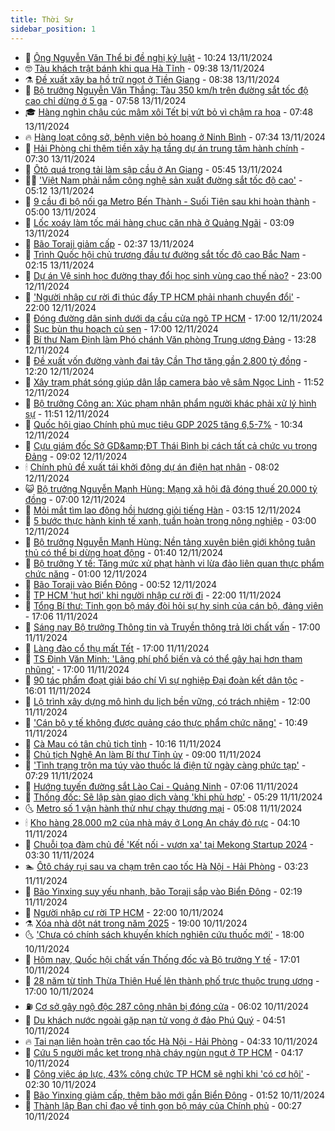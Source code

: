 ```yaml
---
title: Thời Sự
sidebar_position: 1
---
```


<!-- vnexpress-thoi-su:START -->
- 🦒 [Ông Nguyễn Văn Thể bị đề nghị kỷ luật](https://vnexpress.net/ong-nguyen-van-the-bi-de-nghi-ky-luat-4815713.html) - 10:24 13/11/2024
- 🤓 [Tàu khách trật bánh khi qua Hà Tĩnh](https://vnexpress.net/tau-khach-trat-banh-khi-qua-ha-tinh-4815678.html) - 09:38 13/11/2024
- ⚗️ [Đề xuất xây ba hồ trữ ngọt ở Tiền Giang](https://vnexpress.net/de-xuat-xay-ba-ho-tru-ngot-o-tien-giang-4815609.html) - 08:38 13/11/2024
- 🌊 [Bộ trưởng Nguyễn Văn Thắng: Tàu 350 km/h trên đường sắt tốc độ cao chỉ dừng ở 5 ga](https://vnexpress.net/bo-truong-nguyen-van-thang-tau-350-km-h-tren-duong-sat-toc-do-cao-chi-dung-o-5-ga-4815563.html) - 07:58 13/11/2024
- 🎓 [Hàng nghìn chậu cúc mâm xôi Tết bị vứt bỏ vì chậm ra hoa](https://vnexpress.net/hang-nghin-chau-cuc-mam-xoi-tet-bi-vut-bo-vi-cham-ra-hoa-4815416.html) - 07:48 13/11/2024
- 🔥 [Hàng loạt công sở, bệnh viện bỏ hoang ở Ninh Bình](https://vnexpress.net/hang-loat-cong-so-benh-vien-bo-hoang-o-ninh-binh-4815459.html) - 07:34 13/11/2024
- 🦏 [Hải Phòng chi thêm tiền xây hạ tầng dự án trung tâm hành chính](https://vnexpress.net/hai-phong-chi-them-tien-xay-ha-tang-du-an-trung-tam-hanh-chinh-4814988.html) - 07:30 13/11/2024
- 👺 [Ôtô quá trọng tải làm sập cầu ở An Giang](https://vnexpress.net/oto-qua-trong-tai-lam-sap-cau-o-an-giang-4815556.html) - 05:45 13/11/2024
- 🧑‍🏫 [&#39;Việt Nam phải nắm công nghệ sản xuất đường sắt tốc độ cao&#39;](https://vnexpress.net/viet-nam-phai-nam-cong-nghe-san-xuat-duong-sat-toc-do-cao-4815525.html) - 05:12 13/11/2024
- 🚦 [9 cầu đi bộ nối ga Metro Bến Thành - Suối Tiên sau khi hoàn thành](https://vnexpress.net/9-cau-di-bo-noi-ga-metro-ben-thanh-suoi-tien-sau-khi-hoan-thanh-4812543.html) - 05:00 13/11/2024
- 🎉 [Lốc xoáy làm tốc mái hàng chục căn nhà ở Quảng Ngãi](https://vnexpress.net/loc-xoay-lam-toc-mai-hang-chuc-can-nha-o-quang-ngai-4815444.html) - 03:09 13/11/2024
- 🦒 [Bão Toraji giảm cấp](https://vnexpress.net/bao-toraji-giam-cap-4815403.html) - 02:37 13/11/2024
- 🤗 [Trình Quốc hội chủ trương đầu tư đường sắt tốc độ cao Bắc Nam](https://vnexpress.net/trinh-quoc-hoi-chu-truong-dau-tu-duong-sat-toc-do-cao-bac-nam-4815404.html) - 02:15 13/11/2024
- 💼 [Dự án Vệ sinh học đường thay đổi học sinh vùng cao thế nào?](https://video.vnexpress.net/du-an-ve-sinh-hoc-duong-thay-doi-hoc-sinh-vung-cao-the-nao-4813773.html) - 23:00 12/11/2024
- 🤩 [&#39;Người nhập cư rời đi thúc đẩy TP HCM phải nhanh chuyển đổi&#39;](https://vnexpress.net/nguoi-nhap-cu-roi-di-thuc-day-tp-hcm-phai-nhanh-chuyen-doi-4814055.html) - 22:00 12/11/2024
- 🤡 [Đóng đường dân sinh dưới dạ cầu cửa ngõ TP HCM](https://vnexpress.net/dong-duong-dan-sinh-duoi-da-cau-cua-ngo-tp-hcm-4815328.html) - 17:00 12/11/2024
- 💯 [Sục bùn thu hoạch củ sen](https://vnexpress.net/suc-bun-thu-hoach-cu-sen-4814766.html) - 17:00 12/11/2024
- 👺 [Bí thư Nam Định làm Phó chánh Văn phòng Trung ương Đảng](https://vnexpress.net/bi-thu-nam-dinh-lam-pho-chanh-van-phong-trung-uong-dang-4815306.html) - 13:28 12/11/2024
- 🌮 [Đề xuất vốn đường vành đai tây Cần Thơ tăng gần 2.800 tỷ đồng](https://vnexpress.net/de-xuat-von-duong-vanh-dai-tay-can-tho-tang-gan-2-800-ty-dong-4815274.html) - 12:20 12/11/2024
- 🥸 [Xây trạm phát sóng giúp dân lắp camera bảo vệ sâm Ngọc Linh](https://vnexpress.net/xay-tram-phat-song-giup-dan-lap-camera-bao-ve-sam-ngoc-linh-4815144.html) - 11:52 12/11/2024
- 🐻 [Bộ trưởng Công an: Xúc phạm nhân phẩm người khác phải xử lý hình sự](https://vnexpress.net/bo-truong-cong-an-xuc-pham-nhan-pham-nguoi-khac-phai-xu-ly-hinh-su-4815282.html) - 11:51 12/11/2024
- 👀 [Quốc hội giao Chính phủ mục tiêu GDP 2025 tăng 6,5-7%](https://vnexpress.net/quoc-hoi-giao-chinh-phu-muc-tieu-gdp-2025-tang-6-5-7-4815248.html) - 10:34 12/11/2024
- 🤔 [Cựu giám đốc Sở GD&amp;amp;ĐT Thái Bình bị cách tất cả chức vụ trong Đảng](https://vnexpress.net/cuu-giam-doc-so-gd-dt-thai-binh-bi-cach-tat-ca-chuc-vu-trong-dang-4815214.html) - 09:02 12/11/2024
- 🕯 [Chính phủ đề xuất tái khởi động dự án điện hạt nhân](https://vnexpress.net/chinh-phu-de-xuat-tai-khoi-dong-du-an-dien-hat-nhan-4815158-tong-thuat.html) - 08:02 12/11/2024
- 😺 [Bộ trưởng Nguyễn Mạnh Hùng: Mạng xã hội đã đóng thuế 20.000 tỷ đồng](https://vnexpress.net/bo-truong-nguyen-manh-hung-mang-xa-hoi-da-dong-thue-20-000-ty-dong-4815119.html) - 07:00 12/11/2024
- 🦆 [Mỏi mắt tìm lao động hồi hương giỏi tiếng Hàn](https://vnexpress.net/moi-mat-tim-lao-dong-hoi-huong-gioi-tieng-han-4814844.html) - 03:15 12/11/2024
- 🧰 [5 bước thực hành kinh tế xanh, tuần hoàn trong nông nghiệp](https://vnexpress.net/5-buoc-thuc-hanh-kinh-te-xanh-tuan-hoan-trong-nong-nghiep-4814855.html) - 03:00 12/11/2024
- 🦍 [Bộ trưởng Nguyễn Mạnh Hùng: Nền tảng xuyên biên giới không tuân thủ có thể bị dừng hoạt động](https://vnexpress.net/bo-truong-nguyen-manh-hung-nen-tang-xuyen-bien-gioi-khong-tuan-thu-co-the-bi-dung-hoat-dong-4814929-tong-thuat.html) - 01:40 12/11/2024
- 🧰 [Bộ trưởng Y tế: Tăng mức xử phạt hành vi lừa đảo liên quan thực phẩm chức năng](https://vnexpress.net/bo-truong-y-te-tang-muc-xu-phat-hanh-vi-lua-dao-lien-quan-thuc-pham-chuc-nang-4814928.html) - 01:00 12/11/2024
- 💃 [Bão Toraji vào Biển Đông](https://vnexpress.net/bao-toraji-vao-bien-dong-4814865.html) - 00:52 12/11/2024
- 🧰 [TP HCM &#39;hụt hơi&#39; khi người nhập cư rời đi](https://vnexpress.net/tp-hcm-hut-hoi-khi-nguoi-nhap-cu-roi-di-4811649.html) - 22:00 11/11/2024
- 🚀 [Tổng Bí thư: Tinh gọn bộ máy đòi hỏi sự hy sinh của cán bộ, đảng viên](https://vnexpress.net/tong-bi-thu-tinh-gon-bo-may-doi-hoi-su-hy-sinh-cua-can-bo-dang-vien-4814901.html) - 17:06 11/11/2024
- 🎊 [Sáng nay Bộ trưởng Thông tin và Truyền thông trả lời chất vấn](https://vnexpress.net/sang-nay-bo-truong-thong-tin-va-truyen-thong-tra-loi-chat-van-4814878.html) - 17:00 11/11/2024
- 🤭 [Làng đào cổ thụ mất Tết](https://vnexpress.net/lang-dao-co-thu-mat-tet-4814496.html) - 17:00 11/11/2024
- 🤗 [TS Đinh Văn Minh: &#39;Lãng phí phổ biến và có thể gây hại hơn tham nhũng&#39;](https://vnexpress.net/ts-dinh-van-minh-lang-phi-pho-bien-va-co-the-gay-hai-hon-tham-nhung-4807683.html) - 17:00 11/11/2024
- 🌈 [90 tác phẩm đoạt giải báo chí Vì sự nghiệp Đại đoàn kết dân tộc](https://vnexpress.net/90-tac-pham-doat-giai-bao-chi-vi-su-nghiep-dai-doan-ket-dan-toc-4814891.html) - 16:01 11/11/2024
- 🦣 [Lộ trình xây dựng mô hình du lịch bền vững, có trách nhiệm](https://vnexpress.net/lo-trinh-xay-dung-mo-hinh-du-lich-ben-vung-co-trach-nhiem-4814726.html) - 12:00 11/11/2024
- 🎡 [&#39;Cán bộ y tế không được quảng cáo thực phẩm chức năng&#39;](https://vnexpress.net/can-bo-y-te-khong-duoc-quang-cao-thuc-pham-chuc-nang-4814829.html) - 10:49 11/11/2024
- 🦏 [Cà Mau có tân chủ tịch tỉnh](https://vnexpress.net/ca-mau-co-tan-chu-tich-tinh-4814822.html) - 10:16 11/11/2024
- 🎊 [Chủ tịch Nghệ An làm Bí thư Tỉnh ủy](https://vnexpress.net/chu-tich-nghe-an-lam-bi-thu-tinh-uy-4814511.html) - 09:00 11/11/2024
- 🫶 [&#39;Tình trạng trộn ma túy vào thuốc lá điện tử ngày càng phức tạp&#39;](https://vnexpress.net/tinh-trang-tron-ma-tuy-vao-thuoc-la-dien-tu-ngay-cang-phuc-tap-4814659-tong-thuat.html) - 07:29 11/11/2024
- 🤔 [Hướng tuyến đường sắt Lào Cai - Quảng Ninh](https://vnexpress.net/huong-tuyen-duong-sat-lao-cai-quang-ninh-4814535.html) - 07:06 11/11/2024
- 🤠 [Thống đốc: Sẽ lập sàn giao dịch vàng &#39;khi phù hợp&#39;](https://vnexpress.net/thong-doc-se-lap-san-giao-dich-vang-khi-phu-hop-4814599.html) - 05:29 11/11/2024
- 🌜 [Metro số 1 vận hành thử như chạy thương mại](https://vnexpress.net/metro-so-1-van-hanh-thu-nhu-chay-thuong-mai-4814644.html) - 05:08 11/11/2024
- 🕯 [Kho hàng 28.000 m2 của nhà máy ở Long An cháy đỏ rực](https://vnexpress.net/kho-hang-28-000-m2-cua-nha-may-o-long-an-chay-do-ruc-4814576.html) - 04:10 11/11/2024
- 🤔 [Chuỗi tọa đàm chủ đề &#39;Kết nối - vươn xa&#39; tại Mekong Startup 2024](https://vnexpress.net/chuoi-toa-dam-chu-de-ket-noi-vuon-xa-tai-mekong-startup-2024-4813452.html) - 03:30 11/11/2024
- 🏊 [Ôtô cháy rụi sau va chạm trên cao tốc Hà Nội - Hải Phòng](https://vnexpress.net/oto-chay-rui-sau-va-cham-tren-cao-toc-ha-noi-hai-phong-4814538.html) - 03:23 11/11/2024
- 🌮 [Bão Yinxing suy yếu nhanh, bão Toraji sắp vào Biển Đông](https://vnexpress.net/bao-yinxing-suy-yeu-nhanh-bao-toraji-sap-vao-bien-dong-4814482.html) - 02:19 11/11/2024
- 🫣 [Người nhập cư rời TP HCM](https://vnexpress.net/nguoi-nhap-cu-roi-tp-hcm-4811208.html) - 22:00 10/11/2024
- ⚗️ [Xóa nhà dột nát trong năm 2025](https://vnexpress.net/xoa-nha-dot-nat-trong-nam-2025-4814422.html) - 19:00 10/11/2024
- 🌜 [&#39;Chưa có chính sách khuyến khích nghiên cứu thuốc mới&#39;](https://vnexpress.net/chua-co-chinh-sach-khuyen-khich-nghien-cuu-thuoc-moi-4814359.html) - 18:00 10/11/2024
- 🌁 [Hôm nay, Quốc hội chất vấn Thống đốc và Bộ trưởng Y tế](https://vnexpress.net/hom-nay-quoc-hoi-chat-van-thong-doc-va-bo-truong-y-te-4814389.html) - 17:01 10/11/2024
- 🐲 [28 năm từ tỉnh Thừa Thiên Huế lên thành phố trực thuộc trung ương](https://vnexpress.net/28-nam-tu-tinh-thua-thien-hue-len-thanh-pho-truc-thuoc-trung-uong-4806222.html) - 17:00 10/11/2024
- ⛽️ [Cơ sở gây ngộ độc 287 công nhân bị đóng cửa](https://vnexpress.net/co-so-gay-ngo-doc-287-cong-nhan-bi-dong-cua-4814316.html) - 06:02 10/11/2024
- 🗽 [Du khách nước ngoài gặp nạn tử vong ở đảo Phú Quý](https://vnexpress.net/du-khach-nuoc-ngoai-gap-nan-tu-vong-o-dao-phu-quy-4814297.html) - 04:51 10/11/2024
- 🔥 [Tai nạn liên hoàn trên cao tốc Hà Nội - Hải Phòng](https://vnexpress.net/tai-nan-lien-hoan-tren-cao-toc-ha-noi-hai-phong-4814290.html) - 04:33 10/11/2024
- 💯 [Cứu 5 người mắc kẹt trong nhà cháy ngùn ngụt ở TP HCM](https://vnexpress.net/cuu-5-nguoi-mac-ket-trong-nha-chay-ngun-ngut-o-tp-hcm-4814301.html) - 04:17 10/11/2024
- 🦆 [Công việc áp lực, 43% công chức TP HCM sẽ nghỉ khi &#39;có cơ hội&#39;](https://vnexpress.net/cong-viec-ap-luc-43-cong-chuc-tp-hcm-se-nghi-khi-co-co-hoi-4814249.html) - 02:30 10/11/2024
- 🫣 [Bão Yinxing giảm cấp, thêm bão mới gần Biển Đông](https://vnexpress.net/bao-yinxing-giam-cap-them-bao-moi-gan-bien-dong-4814251.html) - 01:52 10/11/2024
- 🤡 [Thành lập Ban chỉ đạo về tinh gọn bộ máy của Chính phủ](https://vnexpress.net/thanh-lap-ban-chi-dao-ve-tinh-gon-bo-may-cua-chinh-phu-4814231.html) - 00:27 10/11/2024<!-- vnexpress-thoi-su:END -->